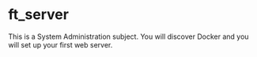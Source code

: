 # ft_server
This is a System Administration subject. You will discover Docker and you
will set up your first web server.
